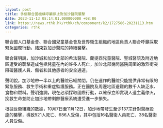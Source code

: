 ```yaml
---
layout: post
title: 多個聯合國機構呼籲停止對加沙醫院襲擊
date: 2023-11-13 08:14:01.000000000 +08:00
link: https://news.rthk.hk/rthk/ch/component/k2/1727586-20231113.htm
categories: rthk
---
```


聯合國人口基金會、聯合國兒童基金會及世界衞生組織的地區負責人聯合呼籲採取緊急國際行動，結束對加沙醫院的持續襲擊。

聯合聲明說，加沙城和加沙北部的希法醫院、蘭提西兒童醫院、聖城醫院及附近地區遭受的襲擊造成包括兒童在內的許多人死亡，加沙北部幾間醫院周圍的激烈衝突阻礙醫護人員、傷者和其他患者的安全通道。

聲明說，加沙地帶一半以上的醫院已經關閉。仍在運作的醫院只能提供非常有限的緊急服務、救生手術和重症監護服務。正在醫院及周邊地區避難的數千人缺乏水、食物和燃料。聲明強調，現在必須採取國際行動，以確保立即實現人道主義停火，挽救生命並防止加沙地帶剩餘醫療系統遭受進一步損失。

根據世衞組織的數據，10月7日至11月12日，加沙地帶發生至少137宗針對醫療設施的襲擊，導致521人死亡、686人受傷，其中包括16名醫衞人員死亡、38名醫衞人員受傷。
